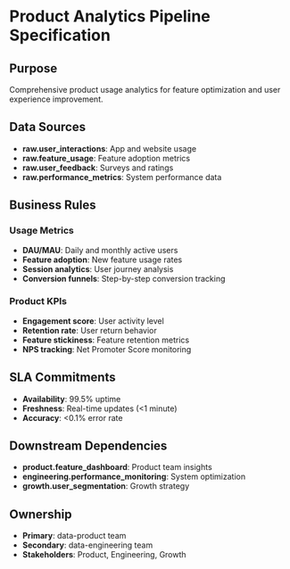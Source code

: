 # Product Analytics Pipeline Specification

## Purpose
Comprehensive product usage analytics for feature optimization and user experience improvement.

## Data Sources
- **raw.user_interactions**: App and website usage
- **raw.feature_usage**: Feature adoption metrics
- **raw.user_feedback**: Surveys and ratings
- **raw.performance_metrics**: System performance data

## Business Rules
### Usage Metrics
- **DAU/MAU**: Daily and monthly active users
- **Feature adoption**: New feature usage rates
- **Session analytics**: User journey analysis
- **Conversion funnels**: Step-by-step conversion tracking

### Product KPIs
- **Engagement score**: User activity level
- **Retention rate**: User return behavior
- **Feature stickiness**: Feature retention metrics
- **NPS tracking**: Net Promoter Score monitoring

## SLA Commitments
- **Availability**: 99.5% uptime
- **Freshness**: Real-time updates (<1 minute)
- **Accuracy**: <0.1% error rate

## Downstream Dependencies
- **product.feature_dashboard**: Product team insights
- **engineering.performance_monitoring**: System optimization
- **growth.user_segmentation**: Growth strategy

## Ownership
- **Primary**: data-product team
- **Secondary**: data-engineering team
- **Stakeholders**: Product, Engineering, Growth